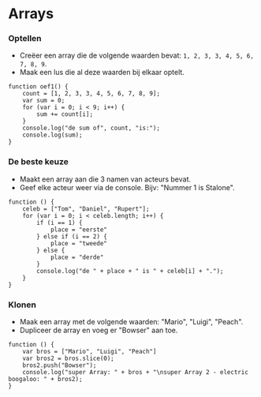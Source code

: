 # Arrays
### Optellen
 - Creëer een array die de volgende waarden bevat: ``1, 2, 3, 3, 4, 5, 6, 7, 8, 9``.
 - Maak een lus die al deze waarden bij elkaar optelt.
```
function oef1() {
	count = [1, 2, 3, 3, 4, 5, 6, 7, 8, 9];
	var sum = 0;
	for (var i = 0; i < 9; i++) {
		sum += count[i];
	}
	console.log("de sum of", count, "is:");
	console.log(sum);
}
```
### De beste keuze
 - Maakt een array aan die 3 namen van acteurs bevat.
 - Geef elke acteur weer via de console. Bijv: "Nummer 1 is Stalone".
```
function () {
	celeb = ["Tom", "Daniel", "Rupert"];
	for (var i = 0; i < celeb.length; i++) {
		if (i == 1) {
			place = "eerste"
		} else if (i == 2) {
			place = "tweede"
		} else {
			place = "derde"
		}
		console.log("de " + place + " is " + celeb[i] + ".");
	}
}
```
### Klonen
 - Maak een array met de volgende waarden: "Mario", "Luigi", "Peach".
 - Dupliceer de array en voeg er "Bowser" aan toe.
```
function () {
	var bros = ["Mario", "Luigi", "Peach"]
	var bros2 = bros.slice(0);
	bros2.push("Bowser");
	console.log("super Array: " + bros + "\nsuper Array 2 - electric boogaloo: " + bros2);
}
```
